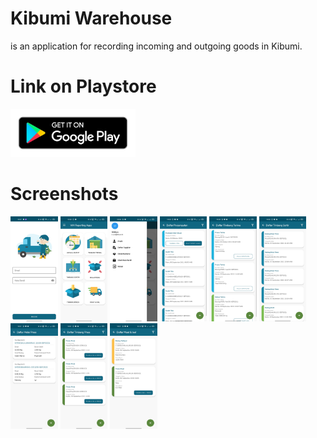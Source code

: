 # Kibumi Warehouse
is an application for recording incoming and outgoing goods in Kibumi.

# Link on Playstore
[<img alt="alt_text" width="200px" src="https://github.com/Lopniv/Kibumi-Warehouse/blob/main/Screenshots/ic_playstore.png" />](https://play.google.com/store/apps/details?id=com.kibumi.warehousekibumi)

# Screenshots
<img src="https://github.com/Lopniv/Kibumi-Warehouse/blob/main/Screenshots/Screenshot 1.jpg" width="15%"></img>
<img src="https://github.com/Lopniv/Kibumi-Warehouse/blob/main/Screenshots/Screenshot 2.jpg" width="15%"></img>
<img src="https://github.com/Lopniv/Kibumi-Warehouse/blob/main/Screenshots/Screenshot 3.jpg" width="15%"></img>
<img src="https://github.com/Lopniv/Kibumi-Warehouse/blob/main/Screenshots/Screenshot 4.jpg" width="15%"></img>
<img src="https://github.com/Lopniv/Kibumi-Warehouse/blob/main/Screenshots/Screenshot 5.jpg" width="15%"></img>
<img src="https://github.com/Lopniv/Kibumi-Warehouse/blob/main/Screenshots/Screenshot 6.jpg" width="15%"></img>
<img src="https://github.com/Lopniv/Kibumi-Warehouse/blob/main/Screenshots/Screenshot 7.jpg" width="15%"></img>
<img src="https://github.com/Lopniv/Kibumi-Warehouse/blob/main/Screenshots/Screenshot 8.jpg" width="15%"></img>
<img src="https://github.com/Lopniv/Kibumi-Warehouse/blob/main/Screenshots/Screenshot 9.jpg" width="15%"></img>
